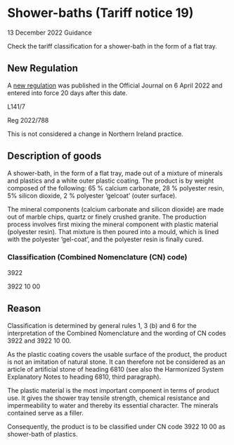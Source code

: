 # Shower-baths (Tariff notice 19)
13 December 2022 Guidance




Check the tariff classification for a shower-bath in the form of a flat tray.

## New Regulation

A [new regulation](https://eur-lex.europa.eu/legal-content/EN/TXT/?uri=CELEX%3A32022R0788&qid=1660915196877) was published in the Official Journal on 6 April 2022 and entered into force 20 days after this date.

L141/7

Reg 2022/788

This is not considered a change in Northern Ireland practice.

## Description of goods

A shower-bath, in the form of a flat tray, made out of a mixture of minerals and plastics and a white outer plastic coating. The product is by weight composed of the following: 65 % calcium carbonate, 28 % polyester resin, 5% silicon dioxide, 2 % polyester ‘gelcoat’ (outer surface).

The mineral components (calcium carbonate and silicon dioxide) are made out of marble chips, quartz or finely crushed granite. The production process involves first mixing the mineral component with plastic material (polyester resin). That mixture is then poured into a mould, which is lined with the polyester ‘gel-coat’, and the polyester resin is finally cured.

### Classification (Combined Nomenclature (CN) code)

3922

3922 10 00

## Reason

Classification is determined by general rules 1, 3 (b) and 6 for the interpretation of the Combined Nomenclature and the wording of CN codes 3922 and 3922 10 00.

As the plastic coating covers the usable surface of the product, the product is not an imitation of natural stone. It can therefore not be considered as an article of artificial stone of heading 6810 (see also the Harmonized System Explanatory Notes to heading 6810, third paragraph).

The plastic material is the most important component in terms of product use. It gives the shower tray tensile strength, chemical resistance and impermeability to water and thereby its essential character. The minerals contained serve as a filler.

Consequently, the product is to be classified under CN code 3922 10 00 as shower-bath of plastics.